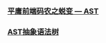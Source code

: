 ### [平庸前端码农之蜕变 — AST](https://juejin.im/post/5bfc21d2e51d4544313df666)
### [AST抽象语法树](https://juejin.im/post/5bff941e5188254e3b31b424)
